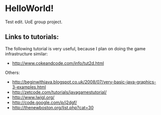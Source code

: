 HelloWorld!
=========

Test edit.
UoE group project.

Links to tutorials: 
---------

The following tutorial is very useful, because I plan on doing the game infrastructure similar:

- http://www.cokeandcode.com/info/tut2d.html

Others:

- http://beginwithjava.blogspot.co.uk/2008/07/very-basic-java-graphics-3-examples.html
- http://zetcode.com/tutorials/javagamestutorial/
- http://www.lwjgl.org/
- http://code.google.com/p/j2dgf/
- http://thenewboston.org/list.php?cat=30
